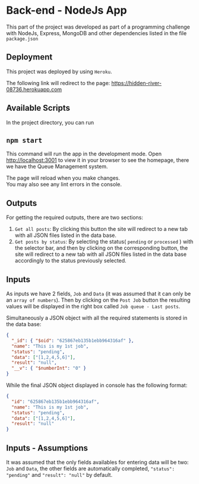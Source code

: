 # Back-end - NodeJs App

This part of the project was developed as part of a programming challenge with NodeJs, Express, MongoDB and other dependencies listed in the file `package.json`

## Deployment

This project was deployed by using `Heroku`.

The following link will redirect to the page: https://hidden-river-08736.herokuapp.com

## Available Scripts

In the project directory, you can run

## `npm start`

This command will run the app in the development mode.
Open [http://localhost:3001](http://localhost:3001) to view it in your browser to see the homepage, there we have the Queue Management system.

The page will reload when you make changes.\
You may also see any lint errors in the console.

## Outputs

For getting the required outputs, there are two sections:

1. `Get all posts`: By clicking this button the site will redirect to a new tab with all JSON files listed in the data base.
2. `Get posts by status`: By selecting the status( `pending` or `processed` ) with the selector bar, and then by clicking on the corresponding button, the site will redirect to a new tab with all JSON files listed in the data base accordingly to the status previously selected.

## Inputs

As inputs we have 2 fields, `Job` and `Data` (it was assumed that it can only be an `array of numbers`). Then by clicking on the `Post Job` button the resulting values will be displayed in the right box called `Job queue - Last posts`.

Simultaneously a JSON object with all the required statements is stored in the data base:

```json
{
  "_id": { "$oid": "625867eb135b1ebb964316af" },
  "name": "This is my 1st job",
  "status": "pending",
  "data": ["[1,2,4,5,6]"],
  "result": "null",
  "__v": { "$numberInt": "0" }
}
```

While the final JSON object displayed in console has the following format:

```json
{
  "id": "625867eb135b1ebb964316af",
  "name": "This is my 1st job",
  "status": "pending",
  "data": ["[1,2,4,5,6]"],
  "result": "null"
}
```

## Inputs - Assumptions

It was assumed that the only fields availables for entering data will be two: `Job` and `Data`, the other fields are automatically completed, `"status": "pending"` and `"result": "null"` by default.
